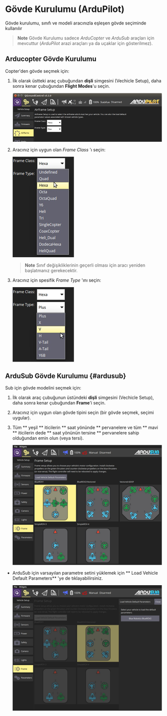 # Gövde Kurulumu (ArduPilot)

Gövde kurulumu, sınıfı ve modeli aracınızla eşleşen gövde seçiminde kullanılır

> **Note** Gövde Kurulumu sadece *ArduCopter* ve *ArduSub* araçları için mevcuttur (*ArduPilot* arazi araçları ya da uçaklar için gösterilmez).

## Arducopter Gövde Kurulumu

Copter'den gövde seçmek için:

1. İlk olarak üstteki araç çubuğundan **dişli** simgesini (Vechicle Setup), daha sonra kenar çubuğundan **Flight Modes**'u seçin.
    
    ![Gövde Yapılandırması](../../assets/setup/airframe/arducopter.jpg)

2. Aracınız için uygun olan *Frame Class* 'ı seçin:
    
    ![Gövde Modeli](../../assets/setup/airframe/arducopter_class.jpg)
    
    > **Note** Sınıf değişikliklerinin geçerli olması için aracı yeniden başlatmanız gerekecektir.

3. Aracınız için spesifik *Frame Type* 'ını seçin:
    
    ![Gövde Modeli](../../assets/setup/airframe/arducopter_type.jpg)

## ArduSub Gövde Kurulumu {#ardusub}

Sub için gövde modelini seçmek için:

1. İlk olarak araç çubuğunun üstündeki **dişli** simgesini (Vechicle Setup), daha sonra kenar çubuğundan **Frame**'i seçin.
2. Aracınız için uygun olan gövde tipini seçin (bir gövde seçmek, seçimi uygular).
3. Tüm ** yeşil ** iticilerin ** saat yönünde ** pervanelere ve tüm ** mavi ** iticilerin dede ** saat yönünün tersine ** pervanelere sahip olduğundan emin olun (veya tersi).
    
    ![Gövde Modeli Seçme](../../assets/setup/airframe_ardusub.jpg)

- ArduSub için varsayılan parametre setini yüklemek için ** Load Vehicle Default Parameters** 'ye de tıklayabilirsiniz.
    
    ![Araç parametrelerini yükle](../../assets/setup/airframe_ardusub_parameters.jpg)